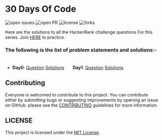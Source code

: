 # 30 Days Of Code

![open issues](https://img.shields.io/github/issues/SayanBan/HackerRank-30-Days-of-code?color=%2319a249) ![open PR](https://img.shields.io/github/issues-pr-closed/SayanBan/HackerRank-30-Days-of-code?color=%23f25f56) ![license](https://img.shields.io/github/license/SayanBan/HackerRank-30-Days-of-code) ![forks](https://img.shields.io/github/forks/SayanBan/HackerRank-30-Days-of-code?style=social)

Here are the solutions to all the HackerRank challenge questions For this series. Join [HERE](http://hr.gs/fdeeee) to practice.

### The following is the list of problem statements and solutions:-
#

- **Day0**: [Question](https://github.com/SayanBan/HackerRank-30-Days-of-code/blob/master/Questions/Day%200.md) [Solutions](https://github.com/SayanBan/HackerRank-30-Days-of-code/blob/master/Day%200/helloworld.rb) &nbsp;&nbsp;&nbsp;&nbsp;&nbsp;&nbsp;**Day1**: [Question](https://github.com/SayanBan/HackerRank-30-Days-of-code/blob/master/Questions/Day%201.md) [Solutions](https://github.com/SayanBan/HackerRank-30-Days-of-code/blob/master/Day%201/Data%20Types.rb) &nbsp;&nbsp;&nbsp;&nbsp;&nbsp;&nbsp;


## Contributing

Everyone is welcomed to contribute to this project. You can contribute either by submitting bugs or suggesting improvements by opening an issue on GitHub. please see the [CONTRIBUTING](https://github.com/SayanBan/HackerRank-30-Days-of-code/blob/master/contribution.md) guidelines for more information.

## LICENSE
This project is licensed under the [MIT License](https://github.com/SayanBan/HackerRank-30-Days-of-code/blob/master/LICENSE.md).
